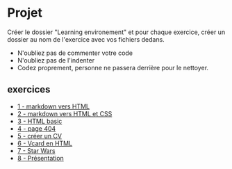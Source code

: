 # Projet
Créer le dossier "Learning environement" et pour chaque exercice, créer un dossier au nom de l'exercice avec vos fichiers dedans.

- N'oubliez pas de commenter votre code
- N'oubliez pas de l'indenter
- Codez proprement, personne ne passera derrière pour le nettoyer.


## exercices

- [1 - markdown vers HTML](1-exercice-markdown-to-html.md)
- [2 - markdown vers HTML et CSS](2-exercice-markdown-to-html-and-css.md)
- [3 - HTML basic](3-exercice-html-basic.md)
- [4 - page 404](4-exercice-404-html.md)
- [5 - créer un CV](5-exercice-creer-un-cv.md)
- [6 - Vcard en HTML](6-exercice-vcard-html.md)
- [7 - Star Wars](7-exercice-star-wars.md)
- [8 - Présentation](8-exercice-summary.md)
